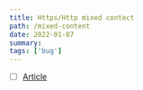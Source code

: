 ```yaml
---
title: Https/Http mixed contect
path: /mixed-content
date: 2022-01-07
summary: 
tags: ['bug']
---
```


- [ ] [Article](https://web.dev/fixing-mixed-content/)
